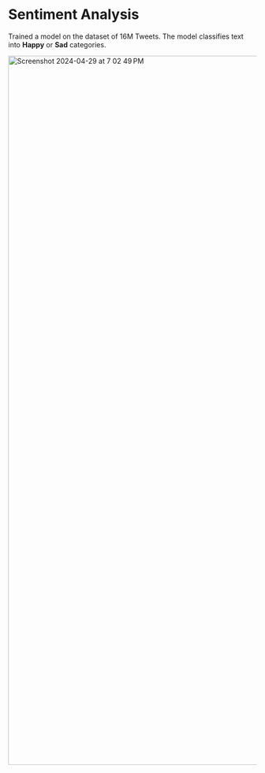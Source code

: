 # Sentiment Analysis

Trained a model on the dataset of 16M Tweets. The model classifies text into **Happy** or **Sad** categories.


<img width="1440" alt="Screenshot 2024-04-29 at 7 02 49 PM" src="https://github.com/usyntest/sentiment-analysis/assets/68940203/ed8ca8a4-3681-4fcd-9835-49181f90d277">

